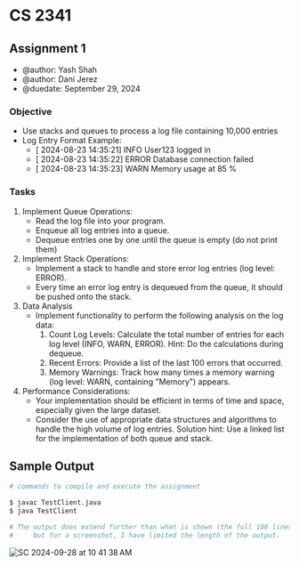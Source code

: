 # **CS 2341** 
## Assignment 1
* @author: Yash Shah
* @author: Dani Jerez
* @duedate: September 29, 2024

### Objective
- Use stacks and queues to process a log file containing 10,000 entries
- Log Entry Format Example:
    - [ 2024-08-23 14:35:21] INFO User123 logged in
    - [ 2024-08-23 14:35:22] ERROR Database connection failed
    - [ 2024-08-23 14:35:23] WARN Memory usage at 85 %

### Tasks
1. Implement Queue Operations:
    - Read the log file into your program.
    - Enqueue all log entries into a queue.
    - Dequeue entries one by one until the queue is empty (do not print them)
2. Implement Stack Operations:
    - Implement a stack to handle and store error log entries (log level: ERROR).
    - Every time an error log entry is dequeued from the queue, it should be pushed onto the stack.
3. Data Analysis
    - Implement functionality to perform the following analysis on the log data:
       1. Count Log Levels: Calculate the total number of entries for each log level (INFO, WARN, ERROR). Hint: Do the calculations during dequeue.
       2. Recent Errors: Provide a list of the last 100 errors that occurred.
       3. Memory Warnings: Track how many times a memory warning (log level: WARN, containing "Memory") appears.
4. Performance Considerations:
    - Your implementation should be efficient in terms of time and space,
       especially given the large dataset.
    - Consider the use of appropriate data structures and algorithms to handle the high volume of log entries. Solution hint: Use a linked list for the implementation of both queue and stack.

## Sample Output
```bash
# commands to compile and execute the assignment

$ javac TestClient.java
$ java TestClient

# The output does extend further than what is shown (the full 100 lines)
#     but for a screenshot, I have limited the length of the output.
```

![SC 2024-09-28 at 10 41 38 AM](https://github.com/user-attachments/assets/a9329490-357a-4eea-b19e-1f2210c8de9a)

